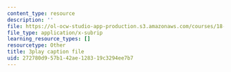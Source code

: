 ```yaml
---
content_type: resource
description: ''
file: https://ol-ocw-studio-app-production.s3.amazonaws.com/courses/18-03sc-differential-equations-fall-2011/272780d957b142ae128319c3294ee7b7_MCrDzhpu3-s.srt
file_type: application/x-subrip
learning_resource_types: []
resourcetype: Other
title: 3play caption file
uid: 272780d9-57b1-42ae-1283-19c3294ee7b7
---
```

